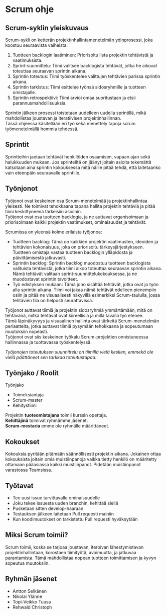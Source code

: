# Scrum ohje
## Scrum-syklin yleiskuvaus
Scrum-sykli on ketterän projektinhallintamenetelmän ydinprosessi, joka koostuu seuraavista vaiheista:

1. Tuotteen backlogin laatiminen: Priorisoitu lista projektin tehtävistä ja vaatimuksista.
2. Sprint-suunnittelu: Tiimi valitsee backlogista tehtävät, jotka he aikovat toteuttaa seuraavan sprintin aikana.
3. Sprintin toteutus: Tiimi työskentelee valittujen tehtävien parissa sprintin aikana.
4. Sprintin tarkistus: Tiimi esittelee työnsä sidosryhmille ja tuotteen omistajalle.
5. Sprintin retrospektiivi: Tiimi arvioi omaa suoritustaan ja etsii parannusmahdollisuuksia.

Sprintin jälkeen prosessi toistetaan uudelleen uudella sprintillä, mikä mahdollistaa joustavan ja iteratiivisen projektinhallinnan.<br>
Tässä ohjeessa käsitellään eri työ sekä menettely tapoja scrum työmenetelmällä hommia tehdessä.
## Sprintit
Sprintteihin jaetaan tehtävät henkilöiden osaamisen, vapaan ajan sekä halukkuuden mukaan. Jos sprinteiltä on jäänyt joitain asioita tekemättä katsotaan aina sprintin kokouksessa mitä näille pitää tehdä, että laitetaanko vain eteenpäin seuraavalle sprintille.
## Työnjonot
Työjonot ovat keskeinen osa Scrum-menetelmää ja projektinhallintaa yleisesti. Ne toimivat tehokkaana tapana hallita projektin tehtäviä ja pitää tiimi keskittyneenä tärkeisiin asioihin.<br>
Työjonot ovat osa tuotteen backlogia, ja ne auttavat organisoimaan ja priorisoimaan kaikki projektin vaatimukset, ominaisuudet ja tehtävät.<br>

Scrumissa on yleensä kolme erilaista työjonoa:
- Tuotteen backlog: Tämä on kaikkien projektin vaatimusten, ideoiden ja tehtävien kokonaisuus, joka on priorisoitu tärkeysjärjestykseen. Tuotteen omistaja vastaa tuotteen backlogin ylläpidosta ja päivittämisestä jatkuvasti.
- Sprintin backlog: Sprintin backlog muodostuu tuotteen backlogista valituista tehtävistä, jotka tiimi aikoo toteuttaa seuraavan sprintin aikana. Nämä tehtävät valitaan sprint-suunnittelukokouksessa, ja ne muodostavat sprintin tavoitteet.
- Työ edistyksen mukaan: Tämä jono sisältää tehtävät, jotka ovat jo työn alla sprintin aikana. Tiimi voi jakaa nämä tehtävät edelleen pienempiin osiin ja pitää ne visuaalisesti näkyvillä esimerkiksi Scrum-taululla, jossa tehtävien tila on helposti seurattavissa.

Työjonot auttavat tiimiä ja projektin sidosryhmiä ymmärtämään, mitä on tehtävänä, mitkä tehtävät ovat kiireellisiä ja millä tavalla työ etenee. <br>
Tämä läpinäkyvyys ja visuaalinen hallinta ovat tärkeitä Scrum-menetelmän periaatteita, jotka auttavat tiimiä pysymään tehokkaana ja sopeutumaan muutoksiin nopeasti. <br>
Työjonot ovat siis keskeinen työkalu Scrum-projektien onnistuneessa hallinnassa ja tuottavassa työskentelyssä.

*Työjonojen toteutuksen suunnittelu on tiimillä vielä kesken, emmekä ole vielä päättäneet sen tarkkaa toteutustapaa.*
## Työnjako / Roolit
Työnjako
 - Toimeksiantaja
 - Scrum-master
 - Kehitystiimi
 

Projektin **tuoteomistajana** toimii kurssin opettaja.<br>
**Kehittäjinä** toimivat ryhmämme jäsenet.<br>
**Scrum-mestaria** emme ole ryhmälle määrittäneet.

## Kokoukset
Kokouksia pyritään pitämään säännöllisesti projektin aikana. Jokainen ottaa kokouksista joitain omia muistiinpanoja vaikka tietty henkilö on määritetty ottamaan pääasiassa kaikki muistiinpanot. Pidetään muistiinpanot varastossa Teamsissa. 

## Työtavat
 - Tee uusi issue tarvittavalle ominaisuudelle
 - Joku tekee issuesta uuden branchin, kehittää siellä
 - Pusketaan sitten develop-haaraan
 - Testauksen jälkeen laitetaan Pull requesti mainiin
 - Kun koodimuutokset on tarkistettu Pull requesti hyväksytään

## Miksi Scrum toimii?
Scrum toimii, koska se tarjoaa joustavan, iteroivan lähestymistavan projektinhallintaan, korostaen tiimityötä, avoimuutta, ja jatkuvaa parantamista. Tämä mahdollistaa nopean tuotteen toimittamisen ja kyvyn sopeutua muutoksiin.

## Ryhmän jäsenet
 - Antton Selkänen
 - Nikolai Ylänne
 - Topi-Veikko Tuusa
 - Rehwald Christoph
